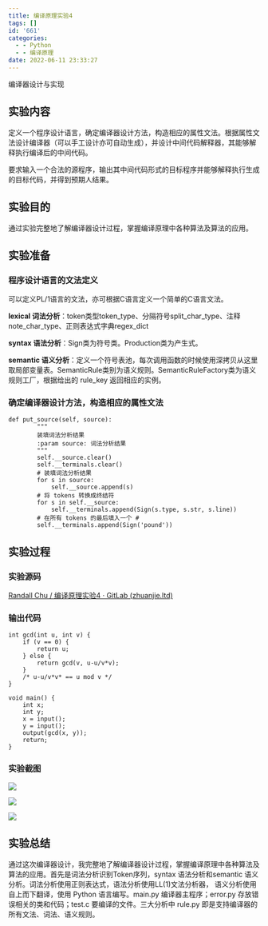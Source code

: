 ```yaml
---
title: 编译原理实验4
tags: []
id: '661'
categories:
  - - Python
  - - 编译原理
date: 2022-06-11 23:33:27
---
```


编译器设计与实现

## **实验内容**

定义一个程序设计语言，确定编译器设计方法，构造相应的属性文法。根据属性文法设计编译器（可以手工设计亦可自动生成），并设计中间代码解释器，其能够解释执行编译后的中间代码。

要求输入一个合法的源程序，输出其中间代码形式的目标程序并能够解释执行生成的目标代码，并得到预期人结果。

## **实验目的**

通过实验完整地了解编译器设计过程，掌握编译原理中各种算法及算法的应用。

## **实验准备**

### 程序设计语言的文法定义

可以定义PL/1语言的文法，亦可根据C语言定义一个简单的C语言文法。

**lexical 词法分析**：token类型token\_type、分隔符号split\_char\_type、注释note\_char\_type、正则表达式字典regex\_dict

**syntax 语法分析**：Sign类为符号类。Production类为产生式。

**semantic 语义分析**：定义一个符号表池，每次调用函数的时候使用深拷贝从这里取局部变量表。SemanticRule类别为语义规则。SemanticRuleFactory类为语义规则工厂，根据给出的 rule\_key 返回相应的实例。

### 确定编译器设计方法，构造相应的属性文法

```
def put_source(self, source):
        """
        装填词法分析结果
        :param source: 词法分析结果
        """
        self.__source.clear()
        self.__terminals.clear()
        # 装填词法分析结果
        for s in source:
            self.__source.append(s)
        # 将 tokens 转换成终结符
        for s in self.__source:
            self.__terminals.append(Sign(s.type, s.str, s.line))
        # 在所有 tokens 的最后填入一个 #
        self.__terminals.append(Sign('pound'))
```

## 实验过程

### 实验源码

[Randall Chu / 编译原理实验4 · GitLab (zhuanjie.ltd)](http://gitlab.zhuanjie.ltd/Randall/byyl4)

### 输出代码

```
int gcd(int u, int v) {
    if (v == 0) {
        return u;
    } else {
        return gcd(v, u-u/v*v);
    }
    /* u-u/v*v* == u mod v */
}

void main() {
    int x;
    int y;
    x = input();
    y = input();
    output(gcd(x, y));
    return;
}
```

### 实验截图

![](http://blog.zhuanjie.ltd/wp-content/uploads/2022/06/1.png)

![](http://blog.zhuanjie.ltd/wp-content/uploads/2022/06/2.png)

![](http://blog.zhuanjie.ltd/wp-content/uploads/2022/06/3.png)

## 实验总结

通过这次编译器设计，我完整地了解编译器设计过程，掌握编译原理中各种算法及算法的应用。首先是词法分析识别Token序列，syntax 语法分析和semantic 语义分析。词法分析使用正则表达式，语法分析使用LL(1)文法分析器， 语义分析使用自上而下翻译，使用 Python 语言编写。main.py 编译器主程序；error.py 存放错误相关的类和代码；test.c 要编译的文件。三大分析中 rule.py 即是支持编译器的所有文法、词法、语义规则。